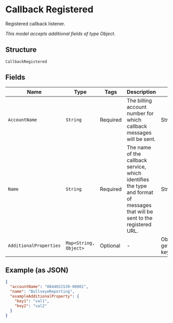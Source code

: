 
# Callback Registered

Registered callback listener.

*This model accepts additional fields of type Object.*

## Structure

`CallbackRegistered`

## Fields

| Name | Type | Tags | Description | Getter | Setter |
|  --- | --- | --- | --- | --- | --- |
| `AccountName` | `String` | Required | The billing account number for which callback messages will be sent. | String getAccountName() | setAccountName(String accountName) |
| `Name` | `String` | Required | The name of the callback service, which identifies the type and format of messages that will be sent to the registered URL. | String getName() | setName(String name) |
| `AdditionalProperties` | `Map<String, Object>` | Optional | - | Object getAdditionalProperty(String key) | additionalProperty(String key, Object value) |

## Example (as JSON)

```json
{
  "accountName": "0844021539-00001",
  "name": "BullseyeReporting",
  "exampleAdditionalProperty": {
    "key1": "val1",
    "key2": "val2"
  }
}
```

